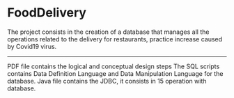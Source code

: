 # FoodDelivery
The project consists in the creation of a database that manages all the operations related to the delivery for restaurants, practice increase caused by Covid19 virus.
_____________________________________________________________________________________________________________________________________________________________________
PDF file contains the logical and conceptual design steps
The SQL scripts contains Data Definition Language and Data Manipulation Language for the database.
Java file contains the JDBC, it consists in 15 operation with database.
